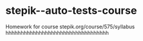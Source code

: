# stepik--auto-tests-course
Homework for course
stepik.org/course/575/syllabus
hhhhhhhhhhhhhhhhhhhhhhhhhhhhhhhhhh
